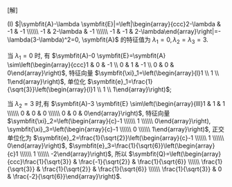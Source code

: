 [解]

 (I) $|\symbfit{A}-\lambda \symbfit{E}|=\left|\begin{array}{ccc}2-\lambda & -1 & -1 \\\\\\ -1 & 2-\lambda & -1 \\\\\\ -1 & -1 & 2-\lambda\end{array}\right|=-\lambda(3-\lambda)^2=0, \symbfit{A}$ 的特征值为 $\lambda_1=0, \lambda_2=\lambda_3=3$.

当 $\lambda_1=0$ 时, 有 $\symbfit{A}-0 \symbfit{E}=\symbfit{A} \sim\left(\begin{array}{ccc}1 & 0 & -1 \\ 0 & 1 & -1 \\ 0 & 0 & 0\end{array}\right)$, 特征向量 $\symbfit{\xi}_1=\left(\begin{array}{l}1 \\ 1 \\ 1\end{array}\right)$, 单位化 $\symbfit{e}_1=\frac{1}{\sqrt{3}}\left(\begin{array}{l}1 \\ 1 \\ 1\end{array}\right)$;

当 $\lambda_2=3$ 时,有 $\symbfit{A}-3 \symbfit{E} \sim\left(\begin{array}{lll}1 & 1 & 1 \\\\\\ 0 & 0 & 0 \\\\\\ 0 & 0 & 0\end{array}\right)$, 特征向量 $\symbfit{\xi}_2=\left(\begin{array}{c}-1 \\\\\\ 1 \\\\\\ 0\end{array}\right), \symbfit{\xi}_3=\left(\begin{array}{c}-1 \\\\\\ 0 \\\\\\ 1\end{array}\right)$, 正交单位化为 $\symbfit{e}_2=\frac{1}{\sqrt{2}}\left(\begin{array}{c}-1 \\\\\\ 1 \\\\\\ 0\end{array}\right)$, $\symbfit{e}_3=\frac{1}{\sqrt{6}}\left(\begin{array}{c}1 \\\\\\ 1 \\\\\\ -2\end{array}\right)$, 所以 $\symbfit{Q}=\left(\begin{array}{ccc}\frac{1}{\sqrt{3}} & \frac{-1}{\sqrt{2}} & \frac{1}{\sqrt{6}} \\\\\\ \frac{1}{\sqrt{3}} & \frac{1}{\sqrt{2}} & \frac{1}{\sqrt{6}} \\\\\\ \frac{1}{\sqrt{3}} & 0 & \frac{-2}{\sqrt{6}}\end{array}\right)$.


<!-- （II) 令 $\symbfit{X}=\left(\symbfit{x}_1, \symbfit{x}_2\right)$, 则 $\symbfit{X}^{\mathrm{T}} \symbfit{A} \symbfit{X}=\left(\symbfit{x}_1, \symbfit{x}_2\right)^{\mathrm{T}} \symbfit{A}\left(\symbfit{x}_1, \symbfit{x}_2\right)=\left(\begin{array}{ll}\symbfit{x}_1^{\mathrm{T}} \symbfit{A} \symbfit{x}_1 & \symbfit{x}_1^{\mathrm{T}} \boldsymbol{A} \boldsymbol{x}_2 \\\\\\ \boldsymbol{x}_2^{\mathrm{T}} \boldsymbol{A} \boldsymbol{x}_1 & \boldsymbol{x}_2^{\mathrm{T}} \boldsymbol{A} \boldsymbol{x}_2\end{array}\right)=\left(\begin{array}{ll}0 & 0 \\\\\\ 0 & 0\end{array}\right) \cdot \boldsymbol{x}_1^{\mathrm{T}} \boldsymbol{A} \boldsymbol{x}_1=0$, 因为 $\boldsymbol{Q}^{\mathrm{T}} \boldsymbol{A} \boldsymbol{Q}=\boldsymbol{\Lambda}$, 即 $\boldsymbol{A}=\boldsymbol{Q} \boldsymbol{\Lambda} \boldsymbol{Q}^{\mathrm{T}}$, 代人 $\boldsymbol{x}_1^{\mathrm{T}} \boldsymbol{A} \boldsymbol{x}_1=0$, 得
$$
\left(\boldsymbol{Q}^{\mathrm{T}} \boldsymbol{x}_1\right)^{\mathrm{T}} \boldsymbol{\Lambda}\left(\boldsymbol{Q}^{\mathrm{T}} \boldsymbol{x}_1\right)=0 .
$$

令 $\boldsymbol{y}=\boldsymbol{Q}^{\mathrm{T}} \boldsymbol{x}_1$, 即 $\boldsymbol{y}^{\mathrm{T}} \boldsymbol{\Lambda} \boldsymbol{y}=0$, 若 $\boldsymbol{y}=\left(\begin{array}{l}y_1 \\\\\\ y_2 \\\\\\ y_3\end{array}\right)$, 有 $0 \cdot y_1^2+3 y_2^2+3 y_3^2=0$, 故
$$
\boldsymbol{y}=\left(\begin{array}{c}
k_1 \\\\\\
0 \\\\\\
0
\end{array}\right), \quad k_1 \in \mathbb{R}
$$

从而 $\boldsymbol{x}_1=\boldsymbol{Q} \boldsymbol{y}=\frac{k_1}{\sqrt{3}}\left(\begin{array}{l}1 \\\\\\ 1 \\\\\\ 1\end{array}\right) \triangleq\left(\begin{array}{l}k_1 \\\\\\ k_1 \\\\\\ k_1\end{array}\right), k_1 \in \mathbb{R}$.
类似的, 由 $\boldsymbol{x}_2^{\mathrm{T}} \boldsymbol{A} \boldsymbol{x}_2=0$, 可求得 $\boldsymbol{x}_2=\boldsymbol{Q} \boldsymbol{y}=\frac{k_2}{\sqrt{3}}\left(\begin{array}{l}1 \\\\\\ 1 \\\\\\ 1\end{array}\right) \triangleq\left(\begin{array}{l}k_2 \\\\\\ k_2 \\\\\\ k_2\end{array}\right), k_2 \in \mathbb{R}$.
由上可知, $\boldsymbol{x}_2=k \boldsymbol{x}_1$, 所以
$$
\boldsymbol{x}_1^{\mathrm{T}} \boldsymbol{A} \boldsymbol{x}_2=\boldsymbol{x}_2^{\mathrm{T}} \boldsymbol{A} \boldsymbol{x}_1=k \boldsymbol{x}_1^{\mathrm{T}} \boldsymbol{A} \boldsymbol{x}_1=0,
$$

故对任意的 $k_1, k_2, \boldsymbol{X}=\left(\boldsymbol{x}_1, \boldsymbol{x}_2\right)=\left(\begin{array}{ll}k_1 & k_2 \\\\\\ k_1 & k_2 \\\\\\ k_1 & k_2\end{array}\right), k_1, k_2 \in \mathbb{R}$, 满足 $\boldsymbol{X}^{\mathrm{T}} \boldsymbol{A X}=\boldsymbol{O}$.
当 $k_1=k_2=0$ 时, $r(\boldsymbol{X})=0$, 当 $k_1, k_2$ 不全为 0 时, $r(\boldsymbol{X})=1$. -->